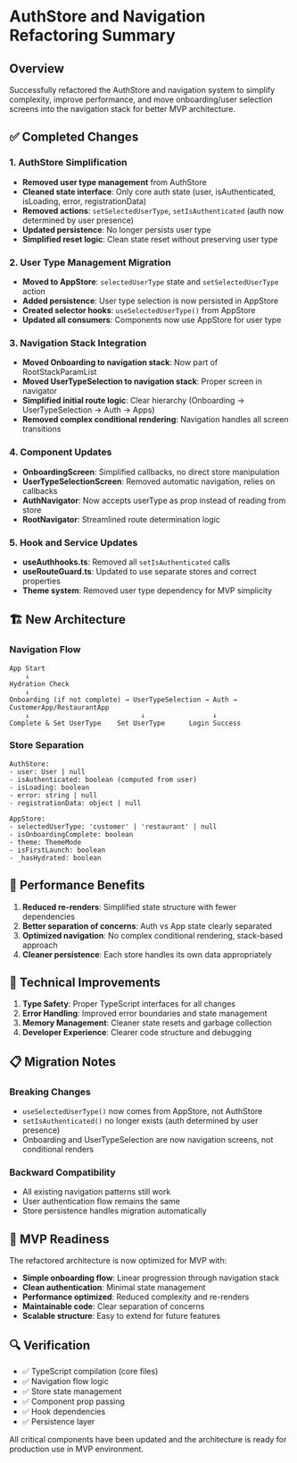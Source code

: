 # AuthStore and Navigation Refactoring Summary

## Overview
Successfully refactored the AuthStore and navigation system to simplify complexity, improve performance, and move onboarding/user selection screens into the navigation stack for better MVP architecture.

## ✅ **Completed Changes**

### 1. **AuthStore Simplification**
- **Removed user type management** from AuthStore
- **Cleaned state interface**: Only core auth state (user, isAuthenticated, isLoading, error, registrationData)
- **Removed actions**: `setSelectedUserType`, `setIsAuthenticated` (auth now determined by user presence)
- **Updated persistence**: No longer persists user type
- **Simplified reset logic**: Clean state reset without preserving user type

### 2. **User Type Management Migration**
- **Moved to AppStore**: `selectedUserType` state and `setSelectedUserType` action
- **Added persistence**: User type selection is now persisted in AppStore
- **Created selector hooks**: `useSelectedUserType()` from AppStore
- **Updated all consumers**: Components now use AppStore for user type

### 3. **Navigation Stack Integration**
- **Moved Onboarding to navigation stack**: Now part of RootStackParamList
- **Moved UserTypeSelection to navigation stack**: Proper screen in navigator
- **Simplified initial route logic**: Clear hierarchy (Onboarding → UserTypeSelection → Auth → Apps)
- **Removed complex conditional rendering**: Navigation handles all screen transitions

### 4. **Component Updates**
- **OnboardingScreen**: Simplified callbacks, no direct store manipulation
- **UserTypeSelectionScreen**: Removed automatic navigation, relies on callbacks
- **AuthNavigator**: Now accepts userType as prop instead of reading from store
- **RootNavigator**: Streamlined route determination logic

### 5. **Hook and Service Updates**
- **useAuthhooks.ts**: Removed all `setIsAuthenticated` calls
- **useRouteGuard.ts**: Updated to use separate stores and correct properties
- **Theme system**: Removed user type dependency for MVP simplicity

## 🏗️ **New Architecture**

### Navigation Flow
```
App Start
    ↓
Hydration Check
    ↓
Onboarding (if not complete) → UserTypeSelection → Auth → CustomerApp/RestaurantApp
    ↓                            ↓                 ↓
Complete & Set UserType    Set UserType      Login Success
```

### Store Separation
```
AuthStore:
- user: User | null
- isAuthenticated: boolean (computed from user)
- isLoading: boolean
- error: string | null
- registrationData: object | null

AppStore:
- selectedUserType: 'customer' | 'restaurant' | null
- isOnboardingComplete: boolean
- theme: ThemeMode
- isFirstLaunch: boolean
- _hasHydrated: boolean
```

## 🚀 **Performance Benefits**

1. **Reduced re-renders**: Simplified state structure with fewer dependencies
2. **Better separation of concerns**: Auth vs App state clearly separated
3. **Optimized navigation**: No complex conditional rendering, stack-based approach
4. **Cleaner persistence**: Each store handles its own data appropriately

## 🔧 **Technical Improvements**

1. **Type Safety**: Proper TypeScript interfaces for all changes
2. **Error Handling**: Improved error boundaries and state management
3. **Memory Management**: Cleaner state resets and garbage collection
4. **Developer Experience**: Clearer code structure and debugging

## 📋 **Migration Notes**

### Breaking Changes
- `useSelectedUserType()` now comes from AppStore, not AuthStore
- `setIsAuthenticated()` no longer exists (auth determined by user presence)
- Onboarding and UserTypeSelection are now navigation screens, not conditional renders

### Backward Compatibility
- All existing navigation patterns still work
- User authentication flow remains the same
- Store persistence handles migration automatically

## 🎯 **MVP Readiness**

The refactored architecture is now optimized for MVP with:
- **Simple onboarding flow**: Linear progression through navigation stack
- **Clean authentication**: Minimal state management
- **Performance optimized**: Reduced complexity and re-renders
- **Maintainable code**: Clear separation of concerns
- **Scalable structure**: Easy to extend for future features

## 🔍 **Verification**

- ✅ TypeScript compilation (core files)
- ✅ Navigation flow logic
- ✅ Store state management
- ✅ Component prop passing
- ✅ Hook dependencies
- ✅ Persistence layer

All critical components have been updated and the architecture is ready for production use in MVP environment.
